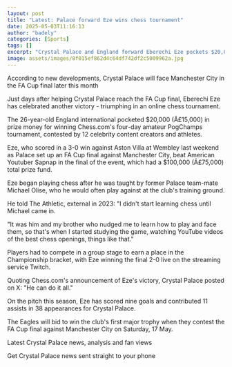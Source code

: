 ```yaml
---
layout: post
title: "Latest: Palace forward Eze wins chess tournament"
date: 2025-05-03T11:16:13
author: "badely"
categories: [Sports]
tags: []
excerpt: "Crystal Palace and England forward Eberechi Eze pockets $20,000 (£15,000) in prize money after winning an online chess tournament."
image: assets/images/8f015ef862d4c64df742df2c5009962a.jpg
---
```


According to new developments, Crystal Palace will face Manchester City in the FA Cup final later this month

Just days after helping Crystal Palace reach the FA Cup final, Eberechi Eze has celebrated another victory - triumphing in an online chess tournament.

The 26-year-old England international pocketed $20,000 (Â£15,000) in prize money for winning Chess.com's four-day amateur PogChamps tournament, contested by 12 celebrity content creators and athletes.

Eze, who scored in a 3-0 win against Aston Villa at Wembley last weekend as Palace set up an FA Cup final against Manchester City, beat American Youtuber Sapnap in the final of the event, which had a $100,000 (Â£75,000) total prize fund.

Eze began playing chess after he was taught by former Palace team-mate Michael Olise, who he would often play against at the club's training ground.

He told The Athletic, external in 2023: "I didn't start learning chess until Michael came in.

"It was him and my brother who nudged me to learn how to play and face them, so that's when I started studying the game, watching YouTube videos of the best chess openings, things like that."

Players had to compete in a group stage to earn a place in the Championship bracket, with Eze winning the final 2-0 live on the streaming service Twitch.

Quoting Chess.com's announcement of Eze's victory, Crystal Palace posted on X: "He can do it all."

On the pitch this season, Eze has scored nine goals and contributed 11 assists in 38 appearances for Crystal Palace.

The Eagles will bid to win the club's first major trophy when they contest the FA Cup final against Manchester City on Saturday, 17 May.

Latest Crystal Palace news, analysis and fan views

Get Crystal Palace news sent straight to your phone

